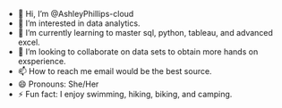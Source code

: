 - 👋 Hi, I’m @AshleyPhillips-cloud
- 👀 I’m interested in data analytics.
- 🌱 I’m currently learning to master sql, python, tableau, and advanced excel.
- 💞️ I’m looking to collaborate on data sets to obtain more hands on exsperience.
- 📫 How to reach me email would be the best source.
- 😄 Pronouns: She/Her
- ⚡ Fun fact: I enjoy swimming, hiking, biking, and camping.

<!---
AshleyPhillips-cloud/AshleyPhillips-cloud is a ✨ special ✨ repository because its `README.md` (this file) appears on your GitHub profile.
You can click the Preview link to take a look at your changes.
--->
